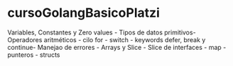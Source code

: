 # cursoGolangBasicoPlatzi
Variables, Constantes y Zero values -  Tipos de datos primitivos- Operadores aritméticos - cilo for - switch - keywords defer, break y continue-    Manejao de errores - Arrays y Slice - Slice de interfaces - map - punteros -  structs 
